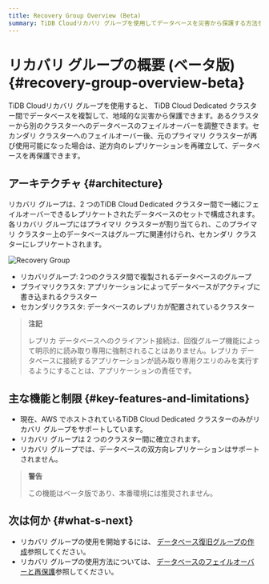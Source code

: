 ```yaml
---
title: Recovery Group Overview (Beta)
summary: TiDB Cloudリカバリ グループを使用してデータベースを災害から保護する方法を学びます。
---
```


# リカバリ グループの概要 (ベータ版) {#recovery-group-overview-beta}

TiDB Cloudリカバリ グループを使用すると、 TiDB Cloud Dedicated クラスター間でデータベースを複製して、地域的な災害から保護できます。あるクラスターから別のクラスターへのデータベースのフェイルオーバーを調整できます。セカンダリ クラスターへのフェイルオーバー後、元のプライマリ クラスターが再び使用可能になった場合は、逆方向のレプリケーションを再確立して、データベースを再保護できます。

## アーキテクチャ {#architecture}

リカバリ グループは、2 つのTiDB Cloud Dedicated クラスター間で一緒にフェイルオーバーできるレプリケートされたデータベースのセットで構成されます。各リカバリ グループにはプライマリ クラスターが割り当てられ、このプライマリ クラスター上のデータベースはグループに関連付けられ、セカンダリ クラスターにレプリケートされます。

![Recovery Group](/media/tidb-cloud/recovery-group/recovery-group-overview.png)

-   リカバリグループ: 2つのクラスタ間で複製されるデータベースのグループ
-   プライマリクラスタ: アプリケーションによってデータベースがアクティブに書き込まれるクラスター
-   セカンダリクラスタ: データベースのレプリカが配置されているクラスター

> **注記**
>
> レプリカ データベースへのクライアント接続は、回復グループ機能によって明示的に読み取り専用に強制されることはありません。レプリカ データベースに接続するアプリケーションが読み取り専用クエリのみを実行するようにすることは、アプリケーションの責任です。

## 主な機能と制限 {#key-features-and-limitations}

-   現在、AWS でホストされているTiDB Cloud Dedicated クラスターのみがリカバリ グループをサポートしています。
-   リカバリ グループは 2 つのクラスター間に確立されます。
-   リカバリ グループでは、データベースの双方向レプリケーションはサポートされません。

> **警告**
>
> この機能はベータ版であり、本番環境には推奨されません。

## 次は何か {#what-s-next}

-   リカバリ グループの使用を開始するには、 [データベース復旧グループの作成](/tidb-cloud/recovery-group-get-started.md)参照してください。
-   リカバリ グループの使用方法については、 [データベースのフェイルオーバーと再保護](/tidb-cloud/recovery-group-failover.md)参照してください。
